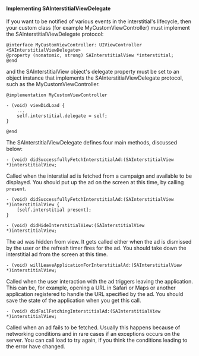 #### Implementing SAInterstitialViewDelegate

If you want to be notified of various events in the interstitial's lifecycle, then your custom class (for example MyCustomViewController) must implement the SAInterstitialViewDelegate protocol:

```
@interface MyCustomViewController: UIViewController <SAInterstitialViewDelegate>
@property (nonatomic, strong) SAInterstitialView *interstitial;
@end
```

and the SAInterstitialView object's delegate property must be set to an object instance that implements the SAInterstitialViewDelegate protocol, such as the MyCustomViewController.

```
@implementation MyCustomViewController

- (void) viewDidLoad {
	...
	self.interstitial.delegate = self;
}

@end
```

The SAInterstitialViewDelegate defines four main methods, discussed below:

```
- (void) didSuccessfullyFetchInterstitialAd:(SAInterstitialView *)interstitialView;
```
Called when the interstial ad is fetched from a campaign and available to be displayed.
You should put up the ad on the screen at this time, by calling `present`.

```
- (void) didSuccessfullyFetchInterstitialAd:(SAInterstitialView *)interstitialView {
	[self.interstitial present];
}
```

```
- (void) didHideInterstitialView:(SAInterstitialView *)interstitialView;
```
The ad was hidden from view. It gets called either when the ad is dismissed by the user or the refresh timer fires for the ad. You should take down the interstitial ad from the screen at this time.

```
- (void) willLeaveApplicationForInterstitialAd:(SAInterstitialView *)interstitialView;
```
Called when the user interaction with the ad triggers leaving the application.
This can be, for example, opening a URL in Safari or Maps or another application registered to handle the URL specified by the ad. You should save the state of the application when you get this call.

```
- (void) didFailFetchingInterstitialAd:(SAInterstitialView *)interstitialView;
```
Called when an ad fails to be fetched. Usually this happens because of networking conditions and in rare cases if an exceptions occurs on the server. You can call load to try again, if you think the conditions leading to the error have changed.